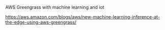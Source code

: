 AWS Greengrass with machine learning and iot

https://aws.amazon.com/blogs/aws/new-machine-learning-inference-at-the-edge-using-aws-greengrass/

